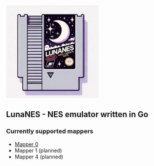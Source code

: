 <p>
  <img src="https://github.com/hexhowells/LunaNES/blob/main/logo.jpg" width=50%>
</p>

## LunaNES - NES emulator written in Go

### Currently supported mappers
- [Mapper 0](https://nesdir.github.io/mapper0.html)
- Mapper 1 (planned)
- Mapper 4 (planned)
